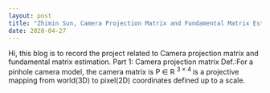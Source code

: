 ```yaml
---
layout: post
title: "Zhimin Sun, Camera Projection Matrix and Fundamental Matrix Estimation with RANSAC"
date: 2020-04-27
---
```


Hi, this blog is to record the project related to Camera projection matrix and fundamental matrix estimation.
Part 1: Camera projection matrix
Def.:For a pinhole camera model, the camera matrix is P $\in$ R <sup>3 $\times$ 4 </sup> is a projective mapping from world(3D) to pixel(2D) coordinates defined up to a scale.
